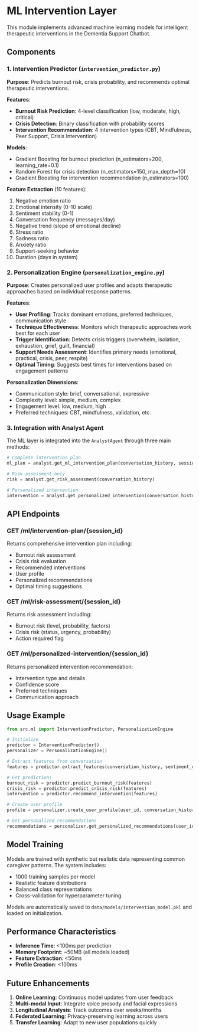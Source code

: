 # ML Intervention Layer

This module implements advanced machine learning models for intelligent therapeutic interventions in the Dementia Support Chatbot.

## Components

### 1. Intervention Predictor (`intervention_predictor.py`)

**Purpose**: Predicts burnout risk, crisis probability, and recommends optimal therapeutic interventions.

**Features**:
- **Burnout Risk Prediction**: 4-level classification (low, moderate, high, critical)
- **Crisis Detection**: Binary classification with probability scores
- **Intervention Recommendation**: 4 intervention types (CBT, Mindfulness, Peer Support, Crisis Intervention)

**Models**:
- Gradient Boosting for burnout prediction (n_estimators=200, learning_rate=0.1)
- Random Forest for crisis detection (n_estimators=150, max_depth=10)
- Gradient Boosting for intervention recommendation (n_estimators=100)

**Feature Extraction** (10 features):
1. Negative emotion ratio
2. Emotional intensity (0-10 scale)
3. Sentiment stability (0-1)
4. Conversation frequency (messages/day)
5. Negative trend (slope of emotional decline)
6. Stress ratio
7. Sadness ratio
8. Anxiety ratio
9. Support-seeking behavior
10. Duration (days in system)

### 2. Personalization Engine (`personalization_engine.py`)

**Purpose**: Creates personalized user profiles and adapts therapeutic approaches based on individual response patterns.

**Features**:
- **User Profiling**: Tracks dominant emotions, preferred techniques, communication style
- **Technique Effectiveness**: Monitors which therapeutic approaches work best for each user
- **Trigger Identification**: Detects crisis triggers (overwhelm, isolation, exhaustion, grief, guilt, financial)
- **Support Needs Assessment**: Identifies primary needs (emotional, practical, crisis, peer, respite)
- **Optimal Timing**: Suggests best times for interventions based on engagement patterns

**Personalization Dimensions**:
- Communication style: brief, conversational, expressive
- Complexity level: simple, medium, complex
- Engagement level: low, medium, high
- Preferred techniques: CBT, mindfulness, validation, etc.

### 3. Integration with Analyst Agent

The ML layer is integrated into the `AnalystAgent` through three main methods:

```python
# Complete intervention plan
ml_plan = analyst.get_ml_intervention_plan(conversation_history, session_id)

# Risk assessment only
risk = analyst.get_risk_assessment(conversation_history)

# Personalized intervention
intervention = analyst.get_personalized_intervention(conversation_history, session_id)
```

## API Endpoints

### GET /ml/intervention-plan/{session_id}
Returns comprehensive intervention plan including:
- Burnout risk assessment
- Crisis risk evaluation
- Recommended interventions
- User profile
- Personalized recommendations
- Optimal timing suggestions

### GET /ml/risk-assessment/{session_id}
Returns risk assessment including:
- Burnout risk (level, probability, factors)
- Crisis risk (status, urgency, probability)
- Action required flag

### GET /ml/personalized-intervention/{session_id}
Returns personalized intervention recommendation:
- Intervention type and details
- Confidence score
- Preferred techniques
- Communication approach

## Usage Example

```python
from src.ml import InterventionPredictor, PersonalizationEngine

# Initialize
predictor = InterventionPredictor()
personalizer = PersonalizationEngine()

# Extract features from conversation
features = predictor.extract_features(conversation_history, sentiment_data)

# Get predictions
burnout_risk = predictor.predict_burnout_risk(features)
crisis_risk = predictor.predict_crisis_risk(features)
intervention = predictor.recommend_intervention(features)

# Create user profile
profile = personalizer.create_user_profile(user_id, conversation_history)

# Get personalized recommendations
recommendations = personalizer.get_personalized_recommendations(user_id)
```

## Model Training

Models are trained with synthetic but realistic data representing common caregiver patterns. The system includes:
- 1000 training samples per model
- Realistic feature distributions
- Balanced class representations
- Cross-validation for hyperparameter tuning

Models are automatically saved to `data/models/intervention_model.pkl` and loaded on initialization.

## Performance Characteristics

- **Inference Time**: <100ms per prediction
- **Memory Footprint**: ~50MB (all models loaded)
- **Feature Extraction**: <50ms
- **Profile Creation**: <100ms

## Future Enhancements

1. **Online Learning**: Continuous model updates from user feedback
2. **Multi-modal Input**: Integrate voice prosody and facial expressions
3. **Longitudinal Analysis**: Track outcomes over weeks/months
4. **Federated Learning**: Privacy-preserving learning across users
5. **Transfer Learning**: Adapt to new user populations quickly

